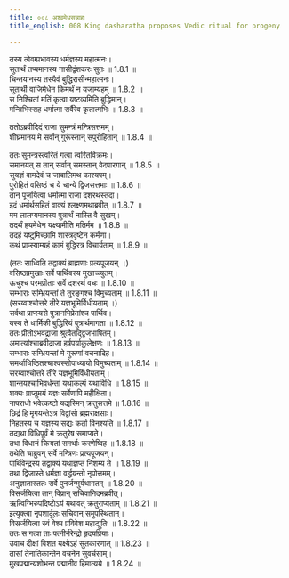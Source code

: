 ```yaml
---
title: ००८ अश्वमेधसन्नाहः
title_english: 008 King dasharatha proposes Vedic ritual for progeny

---
```

<div class="audioEmbed"  caption="श्रीराम-हरिसीताराममूर्ति-घनपाठिभ्यां वचनम्" src="https://archive.org/download/Ramayana-recitation-Sriram-harisItArAmamUrti-Ghanapaati-v2/Kanda_1/Kanda_1_BK-008-Ashvamedha_Sannahaaha.mp3"></div>

तस्य त्वेवम्प्रभावस्य धर्मज्ञस्य महात्मनः।  
सुतार्थं तप्यमानस्य नासीद्वंशकरः सुतः ॥ 1.8.1 ॥   
चिन्तयानस्य तस्यैवं बुद्धिरासीन्महात्मनः।  
सुतार्थी वाजिमेधेन किमर्थं न यजाम्यहम् ॥ 1.8.2 ॥   
स निश्चितां मतिं कृत्वा यष्टव्यमिति बुद्धिमान्।  
मन्त्रिभिस्सह धर्मात्मा सर्वैरेव कृतात्मभिः ॥ 1.8.3 ॥   

ततोऽब्रवीदिदं राजा सुमन्त्रं मन्त्रिसत्तमम्।  
शीघ्रमानय मे सर्वान् गुरूंस्तान् सपुरोहितान् ॥ 1.8.4 ॥   

ततः सुमन्त्रस्त्वरितं गत्वा त्वरितविक्रमः।  
समानयत् स तान् सर्वान् समस्तान् वेदपारगान् ॥ 1.8.5 ॥   
सुयज्ञं वामदेवं च जाबालिमथ काश्यपम्।  
पुरोहितं वसिष्ठं च ये चान्ये द्विजसत्तमाः ॥ 1.8.6 ॥   
तान् पूजयित्वा धर्मात्मा राजा दशरथस्तदा।  
इदं धर्मार्थसहितं वाक्यं श्लक्ष्णमथाब्रवीत् ॥ 1.8.7 ॥   
मम लालप्यमानस्य पुत्रार्थं नास्ति वै सुखम्।  
तदर्थं हयमेधेन यक्ष्यामीति मतिर्मम ॥ 1.8.8 ॥   
तदहं यष्टुमिच्छामि शास्त्रदृष्टेन कर्मणा।  
कथं प्राप्स्याम्यहं कामं बुद्धिरत्र विचार्यताम् ॥ 1.8.9 ॥   

(ततः साध्विति तद्वाक्यं ब्राह्मणाः प्रत्यपूजयन् ।)  
वसिष्ठप्रमुखाः सर्वे पार्थिवस्य मुखाच्च्युतम्।  
ऊचुश्च परमप्रीताः सर्वे दशरथं वचः ॥ 1.8.10 ॥   
सम्भाराः सम्भ्रियन्तां ते तुरङ्गश्च विमुच्यताम् ॥ 1.8.11 ॥   
(सरय्वाश्चोत्तरे तीरे यज्ञभूमिर्विधीयताम् ।)  
सर्वथा प्राप्स्यसे पुत्रानभिप्रेतांश्च पार्थिव।  
यस्य ते धार्मिकी बुद्धिरियं पुत्रार्थमागता ॥ 1.8.12 ॥   
ततः प्रीतोऽभवद्राजा श्रुत्वैतद्द्विजभाषितम्।  
अमात्यांश्चाब्रवीद्राजा हर्षपर्याकुलेक्षणः ॥ 1.8.13 ॥   
सम्भाराः सम्भ्रियन्तां मे गुरूणां वचनादिह।  
समर्थाधिष्ठितश्चाश्वस्सोपाध्यायो विमुच्यताम् ॥ 1.8.14 ॥   
सरय्वाश्चोत्तरे तीरे यज्ञभूमिर्विधीयताम्।  
शान्तयश्चाभिवर्धन्तां यथाकल्पं यथाविधि ॥ 1.8.15 ॥   
शक्यः प्राप्तुमयं यज्ञः सर्वेणापि महीक्षिता।  
नापराधो भवेत्कष्टो यद्यस्मिन् क्रतुसत्तमे ॥ 1.8.16 ॥   
छिद्रं हि मृगयन्तेऽत्र विद्वांसो ब्रह्मराक्षसाः।  
निहतस्य च यज्ञस्य सद्यः कर्ता विनश्यति ॥ 1.8.17 ॥   
तद्यथा विधिपूर्वं मे क्रतुरेष समाप्यते।  
तथा विधानं क्रियतां समर्थाः करणेष्विह ॥ 1.8.18 ॥   
तथेति चाब्रुवन् सर्वे मन्त्रिणः प्रत्यपूजयन्।  
पार्थिवेन्द्रस्य तद्वाक्यं यथाज्ञप्तं निशम्य ते ॥ 1.8.19 ॥   
तथा द्विजास्ते धर्मज्ञा वर्द्धयन्तो नृपोत्तमम्।  
अनुज्ञातास्ततः सर्वे पुनर्जग्मुर्यथागतम् ॥ 1.8.20 ॥   
विसर्जयित्वा तान् विप्रान् सचिवानिदमब्रवीत्।  
ऋत्विग्भिरुपदिष्टोऽयं यथावत् क्रतुराप्यताम् ॥ 1.8.21 ॥   
इत्युक्त्वा नृपशार्दूलः सचिवान् समुपस्थितान्।  
विसर्जयित्वा स्वं वेश्म प्रविवेश महाद्युतिः ॥ 1.8.22 ॥   
ततः स गत्वा ताः पत्नीर्नरेन्द्रो हृदयप्रियाः।  
उवाच दीक्षां विशत यक्ष्येऽहं सुतकारणात् ॥ 1.8.23 ॥   
तासां तेनातिकान्तेन वचनेन सुवर्चसाम्।  
मुखपद्मान्यशोभन्त पद्मानीव हिमात्यये ॥ 1.8.24 ॥   